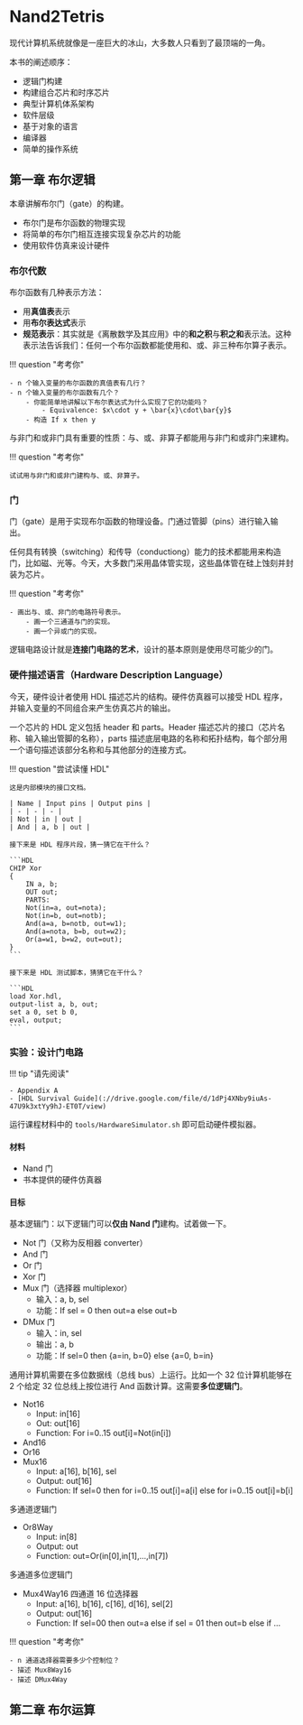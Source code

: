 # Nand2Tetris

现代计算机系统就像是一座巨大的冰山，大多数人只看到了最顶端的一角。

本书的阐述顺序：

-   逻辑门构建
-   构建组合芯片和时序芯片
-   典型计算机体系架构
-   软件层级
-   基于对象的语言
-   编译器
-   简单的操作系统

## 第一章 布尔逻辑

本章讲解布尔门（gate）的构建。

-   布尔门是布尔函数的物理实现
-   将简单的布尔门相互连接实现复杂芯片的功能
-   使用软件仿真来设计硬件

### 布尔代数

布尔函数有几种表示方法：

-   用**真值表**表示
-   用**布尔表达式**表示
-   **规范表示**：其实就是《离散数学及其应用》中的**和之积**与**积之和**表示法。这种表示法告诉我们：任何一个布尔函数都能使用和、或、非三种布尔算子表示。

<!-- prettier-ignore-start -->
!!! question "考考你"

    - n 个输入变量的布尔函数的真值表有几行？
    - n 个输入变量的布尔函数有几个？
    	- 你能简单地讲解以下布尔表达式为什么实现了它的功能吗？
    		- Equivalence: $x\cdot y + \bar{x}\cdot\bar{y}$
    	- 构造 If x then y
<!-- prettier-ignore-end -->

与非门和或非门具有重要的性质：与、或、非算子都能用与非门和或非门来建构。

<!-- prettier-ignore-start -->
!!! question "考考你"

    试试用与非门和或非门建构与、或、非算子。
<!-- prettier-ignore-end -->

### 门

门（gate）是用于实现布尔函数的物理设备。门通过管脚（pins）进行输入输出。

任何具有转换（switching）和传导（conductiong）能力的技术都能用来构造门，比如磁、光等。今天，大多数门采用晶体管实现，这些晶体管在硅上蚀刻并封装为芯片。

<!-- prettier-ignore-start -->
!!! question "考考你"

    - 画出与、或、非门的电路符号表示。
    	- 画一个三通道与门的实现。
    	- 画一个异或门的实现。
<!-- prettier-ignore-end -->

逻辑电路设计就是**连接门电路的艺术**，设计的基本原则是使用尽可能少的门。

### 硬件描述语言（Hardware Description Language）

今天，硬件设计者使用 HDL 描述芯片的结构。硬件仿真器可以接受 HDL 程序，并输入变量的不同组合来产生仿真芯片的输出。

一个芯片的 HDL 定义包括 header 和 parts。Header 描述芯片的接口（芯片名称、输入输出管脚的名称），parts 描述底层电路的名称和拓扑结构，每个部分用一个语句描述该部分名称和与其他部分的连接方式。

<!-- prettier-ignore-start -->
!!! question "尝试读懂 HDL"

    这是内部模块的接口文档。
    
    | Name | Input pins | Output pins |
    | - | - | - |
    | Not | in | out |
    | And | a, b | out |
    
    接下来是 HDL 程序片段，猜一猜它在干什么？
    
    ```HDL
    CHIP Xor
    {
    	IN a, b;
    	OUT out;
    	PARTS:
    	Not(in=a, out=nota);
    	Not(in=b, out=notb);
    	And(a=a, b=notb, out=w1);
    	And(a=nota, b=b, out=w2);
    	Or(a=w1, b=w2, out=out);
    }
    ```
    
    接下来是 HDL 测试脚本，猜猜它在干什么？
    
    ```HDL
    load Xor.hdl,
    output-list a, b, out;
    set a 0, set b 0,
    eval, output;
    ```
<!-- prettier-ignore-end -->

### 实验：设计门电路

<!-- prettier-ignore-start -->
!!! tip "请先阅读"
	
	- Appendix A
	- [HDL Survival Guide](://drive.google.com/file/d/1dPj4XNby9iuAs-47U9k3xtYy9hJ-ET0T/view)
<!-- prettier-ignore-end -->

运行课程材料中的 `tools/HardwareSimulator.sh` 即可启动硬件模拟器。

#### 材料

-   Nand 门
-   书本提供的硬件仿真器

#### 目标

基本逻辑门：以下逻辑门可以**仅由 Nand 门**建构。试着做一下。

-   Not 门（又称为反相器 converter）
-   And 门
-   Or 门
-   Xor 门
-   Mux 门（选择器 multiplexor）
    -   输入：a, b, sel
    -   功能：If sel = 0 then out=a else out=b
-   DMux 门
    -   输入：in, sel
    -   输出：a, b
    -   功能：If sel=0 then {a=in, b=0} else {a=0, b=in}

通用计算机需要在多位数据线（总线 bus）上运行。比如一个 32 位计算机能够在 2 个给定 32 位总线上按位进行 And 函数计算。这需要**多位逻辑门**。

-   Not16
    -   Input: in[16]
    -   Out: out[16]
    -   Function: For i=0..15 out[i]=Not(in[i])
-   And16
-   Or16
-   Mux16
    -   Input: a[16], b[16], sel
    -   Output: out[16]
    -   Function: If sel=0 then for i=0..15 out[i]=a[i] else for i=0..15 out[i]=b[i]

多通道逻辑门

-   Or8Way
    -   Input: in[8]
    -   Output: out
    -   Function: out=Or(in[0],in[1],...,in[7])

多通道多位逻辑门

-   Mux4Way16 四通道 16 位选择器
    -   Input: a[16], b[16], c[16], d[16], sel[2]
    -   Output: out[16]
    -   Function: If sel=00 then out=a else if sel = 01 then out=b else if ...

<!-- prettier-ignore-start -->
!!! question "考考你"

    - n 通道选择器需要多少个控制位？
    - 描述 Mux8Way16
    - 描述 DMux4Way
<!-- prettier-ignore-end -->

## 第二章 布尔运算

